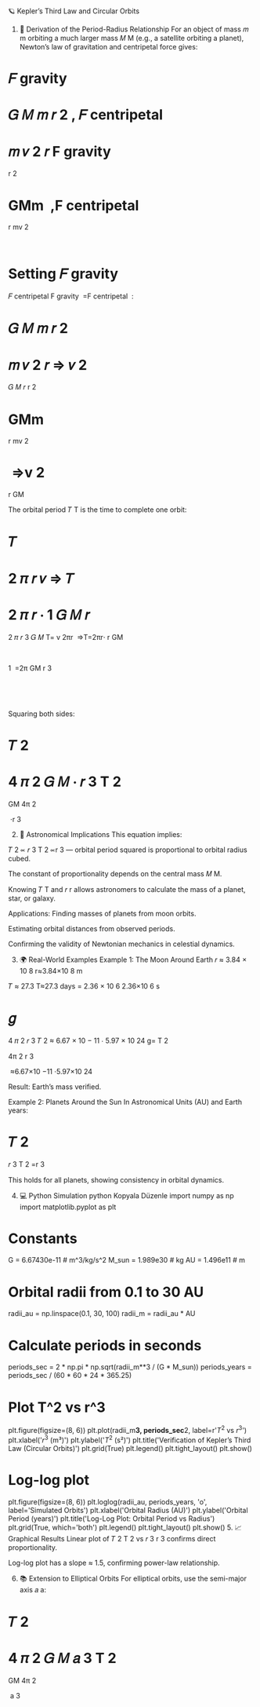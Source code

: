🪐 Kepler’s Third Law and Circular Orbits
1. 📐 Derivation of the Period-Radius Relationship
For an object of mass 
𝑚
m orbiting a much larger mass 
𝑀
M (e.g., a satellite orbiting a planet), Newton’s law of gravitation and centripetal force gives:

𝐹
gravity
=
𝐺
𝑀
𝑚
𝑟
2
,
𝐹
centripetal
=
𝑚
𝑣
2
𝑟
F 
gravity
​
 = 
r 
2
 
GMm
​
 ,F 
centripetal
​
 = 
r
mv 
2
 
​
 
Setting 
𝐹
gravity
=
𝐹
centripetal
F 
gravity
​
 =F 
centripetal
​
 :

𝐺
𝑀
𝑚
𝑟
2
=
𝑚
𝑣
2
𝑟
⇒
𝑣
2
=
𝐺
𝑀
𝑟
r 
2
 
GMm
​
 = 
r
mv 
2
 
​
 ⇒v 
2
 = 
r
GM
​
 
The orbital period 
𝑇
T is the time to complete one orbit:

𝑇
=
2
𝜋
𝑟
𝑣
⇒
𝑇
=
2
𝜋
𝑟
⋅
1
𝐺
𝑀
𝑟
=
2
𝜋
𝑟
3
𝐺
𝑀
T= 
v
2πr
​
 ⇒T=2πr⋅ 
r
GM
​
 
​
 
1
​
 =2π 
GM
r 
3
 
​
 
​
 
Squaring both sides:

𝑇
2
=
4
𝜋
2
𝐺
𝑀
⋅
𝑟
3
T 
2
 = 
GM
4π 
2
 
​
 ⋅r 
3
 
2. 🌌 Astronomical Implications
This equation implies:

𝑇
2
∝
𝑟
3
T 
2
 ∝r 
3
  — orbital period squared is proportional to orbital radius cubed.

The constant of proportionality depends on the central mass 
𝑀
M.

Knowing 
𝑇
T and 
𝑟
r allows astronomers to calculate the mass of a planet, star, or galaxy.

Applications:
Finding masses of planets from moon orbits.

Estimating orbital distances from observed periods.

Confirming the validity of Newtonian mechanics in celestial dynamics.

3. 🌍 Real-World Examples
Example 1: The Moon Around Earth
𝑟
≈
3.84
×
10
8
r≈3.84×10 
8
  m

𝑇
≈
27.3
T≈27.3 days = 
2.36
×
10
6
2.36×10 
6
  s

𝑔
=
4
𝜋
2
𝑟
3
𝑇
2
≈
6.67
×
10
−
11
⋅
5.97
×
10
24
g= 
T 
2
 
4π 
2
 r 
3
 
​
 ≈6.67×10 
−11
 ⋅5.97×10 
24
 
Result: Earth’s mass verified.

Example 2: Planets Around the Sun
In Astronomical Units (AU) and Earth years:

𝑇
2
=
𝑟
3
T 
2
 =r 
3
 
This holds for all planets, showing consistency in orbital dynamics.

4. 💻 Python Simulation
python
Kopyala
Düzenle
import numpy as np
import matplotlib.pyplot as plt

# Constants
G = 6.67430e-11  # m^3/kg/s^2
M_sun = 1.989e30  # kg
AU = 1.496e11     # m

# Orbital radii from 0.1 to 30 AU
radii_au = np.linspace(0.1, 30, 100)
radii_m = radii_au * AU

# Calculate periods in seconds
periods_sec = 2 * np.pi * np.sqrt(radii_m**3 / (G * M_sun))
periods_years = periods_sec / (60 * 60 * 24 * 365.25)

# Plot T^2 vs r^3
plt.figure(figsize=(8, 6))
plt.plot(radii_m**3, periods_sec**2, label=r'$T^2$ vs $r^3$')
plt.xlabel('$r^3$ (m³)')
plt.ylabel('$T^2$ (s²)')
plt.title('Verification of Kepler’s Third Law (Circular Orbits)')
plt.grid(True)
plt.legend()
plt.tight_layout()
plt.show()

# Log-log plot
plt.figure(figsize=(8, 6))
plt.loglog(radii_au, periods_years, 'o', label='Simulated Orbits')
plt.xlabel('Orbital Radius (AU)')
plt.ylabel('Orbital Period (years)')
plt.title('Log-Log Plot: Orbital Period vs Radius')
plt.grid(True, which='both')
plt.legend()
plt.tight_layout()
plt.show()
5. 📈 Graphical Results
Linear plot of 
𝑇
2
T 
2
  vs 
𝑟
3
r 
3
  confirms direct proportionality.

Log-log plot has a slope ≈ 1.5, confirming power-law relationship.

6. 📚 Extension to Elliptical Orbits
For elliptical orbits, use the semi-major axis 
𝑎
a:

𝑇
2
=
4
𝜋
2
𝐺
𝑀
𝑎
3
T 
2
 = 
GM
4π 
2
 
​
 a 
3